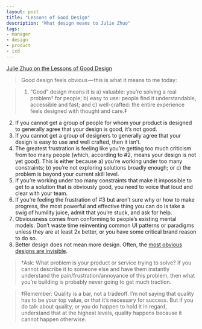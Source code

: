 ```yaml
---
layout: post
title: "Lessons of Good Design"
description: "What design means to Julie Zhuo"
tags:
- manager
- design
- product
- ixd
---
```


[Julie Zhuo on the Lessons of Good Design](https://design.blog/2016/09/01/julie-zhuo-on-the-lessons-of-good-design/)

> Good design feels obvious — this is what it means to me today:

> 1. “Good” design means it is a) valuable: you’re solving a real problem† for people; b) easy to use: people find it understandable, accessible and fast; and c) well-crafted: the entire experience feels designed with thought and care.‡
2. If you cannot get a group of people for whom your product is designed to generally agree that your design is good, it’s not good.
3. If you cannot get a group of designers to generally agree that your design is easy to use and well crafted, then it isn’t.
4. The greatest frustration is feeling like you’re getting too much criticism from too many people (which, according to #2, means your design is not yet good). This is either because a) you’re working under too many constraints; b) you’re not exploring solutions broadly enough; or c) the problem is beyond your current skill level.
5. If you’re working under too many constraints that make it impossible to get to a solution that is obviously good, you need to voice that loud and clear with your team.
6. If you’re feeling the frustration of #3 but aren’t sure why or how to make progress, the most powerful and effective thing you can do is take a swig of humility juice, admit that you’re stuck, and ask for help.
7. Obviousness comes from conforming to people’s existing mental models. Don’t waste time reinventing common UI patterns or paradigms unless they are at least 2x better, or you have some critical brand reason to do so.
8. Better design does not mean more design. Often, the [most obvious designs are invisible](http://www.slate.com/blogs/the_eye/2014/12/02/facebook_s_julie_zhuo_on_invisible_design_in_make_your_mark_a_business_book.html).

> †Ask: What problem is your product or service trying to solve? If you cannot describe it to someone else and have them instantly understand the pain/frustration/annoyance of this problem, then what you’re building is probably never going to get much traction.

> ‡Remember: Quality is a bar, not a tradeoff. I’m not saying that quality has to be your top value, or that it’s necessary for success. But if you do talk about quality, or you do happen to hold it in regard, understand that at the highest levels, quality happens because it cannot happen otherwise.